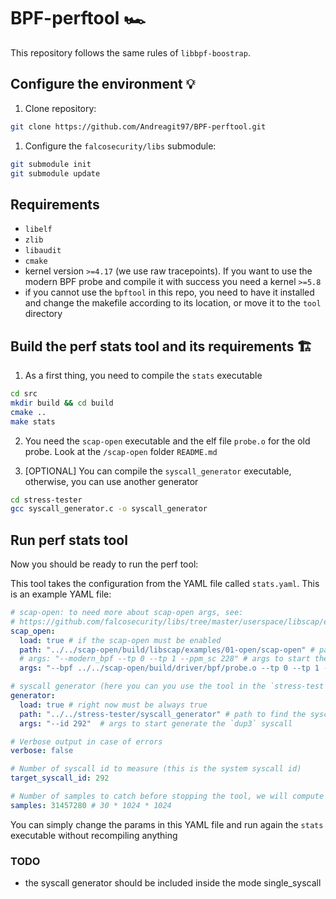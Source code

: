 # BPF-perftool 🏎️

This repository follows the same rules of `libbpf-boostrap`.

## Configure the environment 💡

1. Clone repository:

```bash
git clone https://github.com/Andreagit97/BPF-perftool.git
```

1. Configure the `falcosecurity/libs` submodule:

```bash
git submodule init
git submodule update
```

## Requirements

* `libelf`
* `zlib`
* `libaudit`
* `cmake`
* kernel version `>=4.17` (we use raw tracepoints). If you want to use the modern BPF probe and compile it with success you need a kernel `>=5.8`
* if you cannot use the `bpftool` in this repo, you need to have it installed and change the makefile according to its location, or move it to the `tool` directory

## Build the perf stats tool and its requirements  🏗️

1. As a first thing, you need to compile the `stats` executable

```bash
cd src
mkdir build && cd build
cmake ..
make stats
```

2. You need the `scap-open` executable and the elf file `probe.o` for the old probe. Look at the `/scap-open` folder `README.md`

3. [OPTIONAL] You can compile the `syscall_generator` executable, otherwise, you can use another generator

```bash
cd stress-tester
gcc syscall_generator.c -o syscall_generator
```

## Run perf stats tool

Now you should be ready to run the perf tool:

This tool takes the configuration from the YAML file called `stats.yaml`. This is an example YAML file:

```yaml
# scap-open: to need more about scap-open args, see:
# https://github.com/falcosecurity/libs/tree/master/userspace/libscap/examples/01-open#readme
scap_open:
  load: true # if the scap-open must be enabled
  path: "../../scap-open/build/libscap/examples/01-open/scap-open" # path to find the scap-open executable
  # args: "--modern_bpf --tp 0 --tp 1 --ppm_sc 228" # args to start the modern BPF probe to catch only the `dup3` syscalls
  args: "--bpf ../../scap-open/build/driver/bpf/probe.o --tp 0 --tp 1 --ppm_sc 228" # args to start the old BPF probe to catch only the `dup3` syscalls

# syscall generator (here you can you use the tool in the `stress-test` folder or another tool that generates syscalls )
generator:
  load: true # right now must be always true
  path: "../../stress-tester/syscall_generator" # path to find the syscall-generator
  args: "--id 292"  # args to start generate the `dup3` syscall

# Verbose output in case of errors
verbose: false

# Number of syscall id to measure (this is the system syscall id)
target_syscall_id: 292

# Number of samples to catch before stopping the tool, we will compute the average time on this number of sampled
samples: 31457280 # 30 * 1024 * 1024
```

You can simply change the params in this YAML file and run again the `stats` executable without recompiling anything

### TODO

* the syscall generator should be included inside the mode single_syscall
